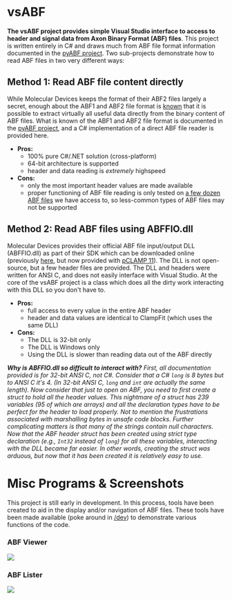 # vsABF

**The vsABF project provides simple Visual Studio interface to access to header and signal data from Axon Binary Format (ABF) files**. This project is written
entirely in C# and draws much from ABF file format information documented in the [pyABF project](https://github.com/swharden/pyABF). Two sub-projects demonstrate how to read ABF files in two very different ways:

## Method 1: Read ABF file content directly
While Molecular Devices keeps the format of their ABF2 files largely a secret,
enough about the ABF1 and ABF2 file format is [known](https://github.com/swharden/pyABF/tree/master/docs/advanced/abf-file-format) 
that it is possible to extract virtually all useful data directly from the binary content of ABF files. What is known of the ABF1 and ABF2 file format is 
documented in the [pyABF project](https://github.com/swharden/pyABF), and a C# implementation of a direct ABF file reader is provided here.

* **Pros:** 
  * 100% pure C#/.NET solution (cross-platform)
  * 64-bit architecture is supported
  * header and data reading is _extremely_ highspeed
* **Cons:** 
  * only the most important header values are made available
  * proper functioning of ABF file reading is only tested on [a few dozen ABF files](https://github.com/swharden/pyABF/tree/master/data) we have access to, so less-common types of ABF files may not be supported

## **Method 2: Read ABF files using ABFFIO.dll** 
Molecular Devices provides their official ABF file input/output DLL (ABFFIO.dll)
as part of their SDK which can be downloaded online (previously [here](http://mdc.custhelp.com/app/answers/detail/a_id/18881/~/axon%E2%84%A2-pclamp%C2%AE-abf-file-support-pack-download-page), but now provided with [pCLAMP 11](http://mdc.custhelp.com/app/answers/detail/a_id/20260/~/axon%E2%84%A2-pclamp%E2%84%A2-11-electrophysiology-data-acquisition-%26-analysis-software)). The DLL is not open-source, 
but a few header files are provided. The DLL and headers were written for ANSI C, and does not easily interface with Visual Studio. At the core of the vsABF project is a class which does all the dirty work interacting with this DLL so you don't have to.

* **Pros:** 
  * full access to every value in the entire ABF header
  * header and data values are identical to ClampFit (which uses the same DLL)
* **Cons:** 
  * The DLL is 32-bit only
  * The DLL is Windows only
  * Using the DLL is slower than reading data out of the ABF directly

_**Why is ABFFIO.dll so difficult to interact with?** First, all documentation
provided is for 32-bit ANSI C, not C#. Consider that a C# `long` is 8 bytes
but to ANSI C it's 4. (In 32-bit ANSI C, `long` and `int` are actually the same
length). Now consider that just to open an ABF, you need to first create a struct to hold all the header values. This nightmare of a struct has 239 variables (95 of which are arrays) and all the declaration types have to be perfect for the header to load properly. Not to mention the frustrations associated with marshalling bytes in unsafe code blocks. Further complicating matters is that many of the strings contain null characters. Now that the ABF header struct has been created using strict type declaration (e.g., `Int32` instead of `long`) for all these variables, interacting with the DLL became far easier. In other words, creating the struct was arduous, but now that it has been created it is relatively easy to use._

# Misc Programs & Screenshots
This project is still early in development. In this process, tools have been created to aid in the display and/or navigation of ABF files. These tools have been made available (poke around in [/dev](/dev)) to demonstrate various functions of the code.

### ABF Viewer
![](doc/graphics/screenshot.png)

### ABF Lister
![](doc/graphics/screenshot2.png)

